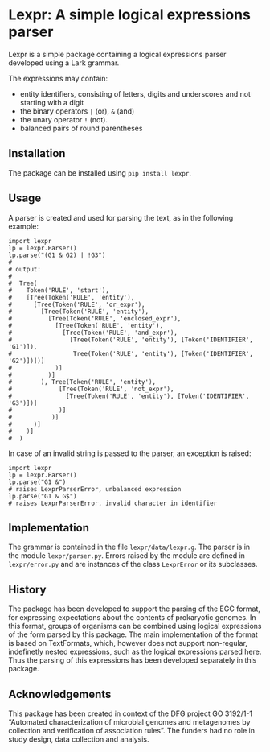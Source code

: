 # Lexpr: A simple logical expressions parser

Lexpr is a simple package containing a
logical expressions parser developed using a Lark grammar.

The expressions may contain:
- entity identifiers, consisting of letters, digits and underscores
  and not starting with a digit
- the binary operators ``|`` (or), ``&`` (and)
- the unary operator ``!`` (not).
- balanced pairs of round parentheses

## Installation

The package can be installed using ``pip install lexpr``.

## Usage

A parser is created and used for parsing the text, as in the
following example:
```
import lexpr
lp = lexpr.Parser()
lp.parse("(G1 & G2) | !G3")
#
# output:
#
#  Tree(
#    Token('RULE', 'start'),
#    [Tree(Token('RULE', 'entity'),
#      [Tree(Token('RULE', 'or_expr'),
#        [Tree(Token('RULE', 'entity'),
#          [Tree(Token('RULE', 'enclosed_expr'),
#            [Tree(Token('RULE', 'entity'),
#              [Tree(Token('RULE', 'and_expr'),
#                [Tree(Token('RULE', 'entity'), [Token('IDENTIFIER', 'G1')]),
#                 Tree(Token('RULE', 'entity'), [Token('IDENTIFIER', 'G2')])])]
#            )]
#          )]
#        ), Tree(Token('RULE', 'entity'),
#             [Tree(Token('RULE', 'not_expr'),
#               [Tree(Token('RULE', 'entity'), [Token('IDENTIFIER', 'G3')])]
#             )]
#           )]
#      )]
#    )]
#  )

```

In case of an invalid string is passed to the parser, an
exception is raised:
```
import lexpr
lp = lexpr.Parser()
lp.parse("G1 &")
# raises LexprParserError, unbalanced expression
lp.parse("G1 & G$")
# raises LexprParserError, invalid character in identifier
```

## Implementation

The grammar is contained in the file ``lexpr/data/lexpr.g``.
The parser is in the module ``lexpr/parser.py``.
Errors raised by the module are defined in ``lexpr/error.py``
and are instances of the class ``LexprError`` or its
subclasses.

## History

The package has been developed to support the parsing of the EGC format, for
expressing expectations about the contents of prokaryotic genomes. In this
format, groups of organisms can be combined using logical expressions of the
form parsed by this package. The main implementation of the format is based on
TextFormats, which, however does not support non-regular, indefinetly nested
expressions, such as the logical expressions parsed here. Thus the parsing of
this expressions has been developed separately in this package.

## Acknowledgements

This package has been created in context of the DFG project GO 3192/1-1
“Automated characterization of microbial genomes and metagenomes by collection
and verification of association rules”. The funders had no role in study
design, data collection and analysis.

